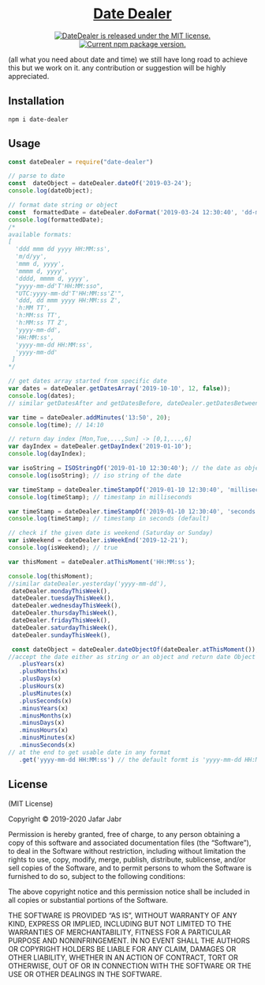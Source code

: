 <h1 align="center">
  <a href="https://github.com/jafar-jabr/date-dealer/">
    Date Dealer
  </a>
</h1>

<p align="center">
  <a href="https://github.com/jafar-jabr/date-dealer/blob/master/LICENSE">
    <img src="https://img.shields.io/badge/license-MIT-blue.svg" alt="DateDealer is released under the MIT license." />
  </a>
  <a href="https://github.com/jafar-jabr/date-dealer">
    <img src="https://badge.fury.io/js/date-dealer.svg" alt="Current npm package version." />
  </a>
</p>

(all what you need about date and time) we still have long road to achieve this but we work on it. 
any contribution or suggestion will be highly appreciated.

Installation
------------

    npm i date-dealer

Usage
-----

~~~ javascript
const dateDealer = require("date-dealer")

// parse to date
const  dateObject = dateDealer.dateOf('2019-03-24');
console.log(dateObject);

// format date string or object
const  formattedDate = dateDealer.doFormat('2019-03-24 12:30:40', 'dd-mm-yy h:MM:ss');
console.log(formattedDate);
/*
available formats:
[
  'ddd mmm dd yyyy HH:MM:ss',
  'm/d/yy',
  'mmm d, yyyy',
  'mmmm d, yyyy',
  'dddd, mmmm d, yyyy',
  "yyyy-mm-dd'T'HH:MM:sso",
  "UTC:yyyy-mm-dd'T'HH:MM:ss'Z'",
  'ddd, dd mmm yyyy HH:MM:ss Z',
  'h:MM TT',
  'h:MM:ss TT',
  'h:MM:ss TT Z',
  'yyyy-mm-dd',
  'HH:MM:ss',
  'yyyy-mm-dd HH:MM:ss',
  'yyyy-mm-dd'
 ]
*/

// get dates array started from specific date
var dates = dateDealer.getDatesArray('2019-10-10', 12, false));
console.log(dates);
// similar getDatesAfter and getDatesBefore, dateDealer.getDatesBetween('2019-01-10', '2019-01-21')

var time = dateDealer.addMinutes('13:50', 20);
console.log(time); // 14:10

// return day index [Mon,Tue,...,Sun] -> [0,1,...,6]
var dayIndex = dateDealer.getDayIndex('2019-01-10');
console.log(dayIndex);

var isoString = ISOStringOf('2019-01-10 12:30:40'); // the date as object or string
console.log(isoString); // iso string of the date

var timeStamp = dateDealer.timeStampOf('2019-01-10 12:30:40', 'milliseconds');
console.log(timeStamp); // timestamp in milliseconds

var timeStamp = dateDealer.timeStampOf('2019-01-10 12:30:40', 'seconds');
console.log(timeStamp); // timestamp in seconds (default)

// check if the given date is weekend (Saturday or Sunday)
var isWeekend = dateDealer.isWeekEnd('2019-12-21');
console.log(isWeekend); // true

var thisMoment = dateDealer.atThisMoment('HH:MM:ss');

console.log(thisMoment);
//similar dateDealer.yesterday('yyyy-mm-dd'),
 dateDealer.mondayThisWeek(), 
 dateDealer.tuesdayThisWeek(), 
 dateDealer.wednesdayThisWeek(), 
 dateDealer.thursdayThisWeek(), 
 dateDealer.fridayThisWeek(), 
 dateDealer.saturdayThisWeek(), 
 dateDealer.sundayThisWeek(), 
~~~
~~~ javascript
 const dateObject = dateDealer.dateObjectOf(dateDealer.atThisMoment());
//accept the date either as string or an object and return date Object which has the following properties
   .plusYears(x)
   .plusMonths(x)
   .plusDays(x)
   .plusHours(x)
   .plusMinutes(x)
   .plusSeconds(x)
   .minusYears(x)
   .minusMonths(x)
   .minusDays(x)
   .minusHours(x)
   .minusMinutes(x)
   .minusSeconds(x)
// at the end to get usable date in any format
   .get('yyyy-mm-dd HH:MM:ss') // the default formt is 'yyyy-mm-dd HH:MM:ss'
~~~

License
-------

(MIT License)

Copyright © 2019-2020 Jafar Jabr

Permission is hereby granted, free of charge, to any person obtaining a copy of
this software and associated documentation files (the “Software”), to deal in
the Software without restriction, including without limitation the rights to
use, copy, modify, merge, publish, distribute, sublicense, and/or sell copies of
the Software, and to permit persons to whom the Software is furnished to do so,
subject to the following conditions:

The above copyright notice and this permission notice shall be included in all
copies or substantial portions of the Software.

THE SOFTWARE IS PROVIDED “AS IS”, WITHOUT WARRANTY OF ANY KIND, EXPRESS OR
IMPLIED, INCLUDING BUT NOT LIMITED TO THE WARRANTIES OF MERCHANTABILITY, FITNESS
FOR A PARTICULAR PURPOSE AND NONINFRINGEMENT. IN NO EVENT SHALL THE AUTHORS OR
COPYRIGHT HOLDERS BE LIABLE FOR ANY CLAIM, DAMAGES OR OTHER LIABILITY, WHETHER
IN AN ACTION OF CONTRACT, TORT OR OTHERWISE, OUT OF OR IN CONNECTION WITH THE
SOFTWARE OR THE USE OR OTHER DEALINGS IN THE SOFTWARE.

